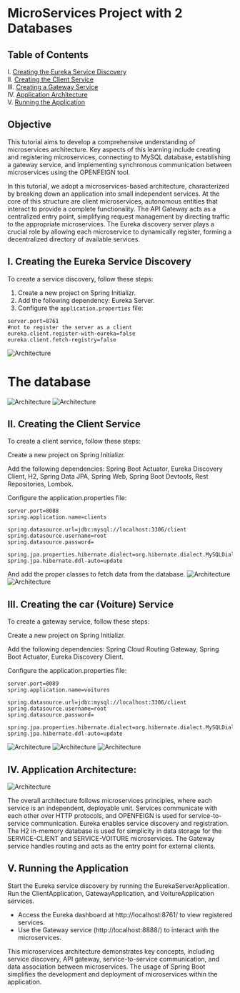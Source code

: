 # MicroServices Project with 2 Databases
## Table of Contents
I. [Creating the Eureka Service Discovery](#i-creating-the-eureka-service-discovery)  
II. [Creating the Client Service](#ii-creating-the-client-service)  
III. [Creating a Gateway Service](#iii-creating-a-gateway-service)  
IV. [Application Architecture](#iv-application-architecture)  
V. [Running the Application](#v-Running-the-application)  

## Objective
This tutorial aims to develop a comprehensive understanding of microservices architecture. Key aspects of this learning include creating and registering microservices, connecting to MySQL database, establishing a gateway service, and implementing synchronous communication between microservices using the OPENFEIGN tool.

In this tutorial, we adopt a microservices-based architecture, characterized by breaking down an application into small independent services. At the core of this structure are client microservices, autonomous entities that interact to provide a complete functionality. The API Gateway acts as a centralized entry point, simplifying request management by directing traffic to the appropriate microservices. The Eureka discovery server plays a crucial role by allowing each microservice to dynamically register, forming a decentralized directory of available services.

## I. Creating the Eureka Service Discovery
To create a service discovery, follow these steps:
1. Create a new project on Spring Initializr.
2. Add the following dependency: Eureka Server.
3. Configure the `application.properties` file:
``` 
server.port=8761
#not to register the server as a client
eureka.client.register-with-eureka=false
eureka.client.fetch-registry=false
```

![Architecture](demonstration/7.png)

# The database 
![Architecture](demonstration/2.png)
![Architecture](demonstration/3.png)
## II. Creating the Client Service
To create a client service, follow these steps:

Create a new project on Spring Initializr.

Add the following dependencies: Spring Boot Actuator, Eureka Discovery Client, H2, Spring Data JPA, Spring Web, Spring Boot Devtools, Rest Repositories, Lombok.

Configure the application.properties file:
```
server.port=8088
spring.application.name=clients

spring.datasource.url=jdbc:mysql://localhost:3306/client
spring.datasource.username=root
spring.datasource.password=

spring.jpa.properties.hibernate.dialect=org.hibernate.dialect.MySQLDialect
spring.jpa.hibernate.ddl-auto=update
```
And add the proper classes to fetch data from the database.
![Architecture](/demonstration/4.png)
![Architecture](/demonstration/8.png)
## III. Creating the car (Voiture) Service

To create a gateway service, follow these steps:

Create a new project on Spring Initializr.

Add the following dependencies: Spring Cloud Routing Gateway, Spring Boot Actuator, Eureka Discovery Client.

Configure the application.properties file: 
```
server.port=8089
spring.application.name=voitures

spring.datasource.url=jdbc:mysql://localhost:3306/client
spring.datasource.username=root
spring.datasource.password=

spring.jpa.properties.hibernate.dialect=org.hibernate.dialect.MySQLDialect
spring.jpa.hibernate.ddl-auto=update
```
![Architecture](/demonstration/5.png)
![Architecture](/demonstration/9.png)
![Architecture](/demonstration/6.png)
## IV. Application Architecture:
![Architecture](1.png)

The overall architecture follows microservices principles, where each service is an independent, deployable unit.
Services communicate with each other over HTTP protocols, and OPENFEIGN is used for service-to-service communication.
Eureka enables service discovery and registration.
The H2 in-memory database is used for simplicity in data storage for the SERVICE-CLIENT and SERVICE-VOITURE microservices.
The Gateway service handles routing and acts as the entry point for external clients.

## V. Running the Application

Start the Eureka service discovery by running the EurekaServerApplication.
Run the ClientApplication, GatewayApplication, and VoitureApplication services.

* Access the Eureka dashboard at http://localhost:8761/ to view registered services.
* Use the Gateway service (http://localhost:8888/) to interact with the microservices.

This microservices architecture demonstrates key concepts, including service discovery, API gateway, service-to-service communication, and data association between microservices. The usage of Spring Boot simplifies the development and deployment of microservices within the application.
